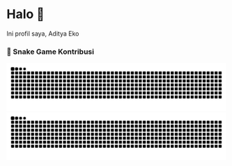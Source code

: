# Halo 👋
Ini profil saya, Aditya Eko

### 🐍 Snake Game Kontribusi
![GitHub Snake Light](https://github.com/adityaeks/adityaeks/blob/output/snake.svg#gh-light-mode-only)
![GitHub Snake Dark](https://github.com/adityaeks/adityaeks/blob/output/snake.svg#gh-dark-mode-only)


